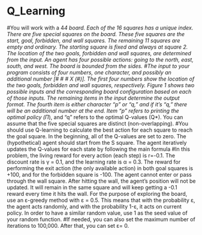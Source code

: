 # Q_Learning

#You will work with a 4*4 board. Each of the 16 squares has a unique index. There are five special squares on the board. These five squares are the start, goal, forbidden, and wall squares. The remaining 11 squares are empty and ordinary. The starting square is fixed and always at square 2. The location of the two goals, forbidden and wall squares, are determined from the input. An agent has four possible actions: going to the north, east, south, and west. The board is bounded from the sides.
#The input to your program consists of four numbers, one character, and possibly an additional number [# # # X (#)]. The first four numbers show the location of the two goals, forbidden and wall squares, respectively. Figure 1 shows two possible inputs and the corresponding board configuration based on each of those inputs. The remaining items in the input determine the output format. The fourth item is either character “p” or “q,” and if it’s “q,” there will be an additional number at the end. Item “p” refers to printing the optimal policy (Π*), and “q” refers to the optimal Q-values (Q*). You can assume that the five special squares are distinct (non-overlapping).
#You should use Q-learning to calculate the best action for each square to reach the goal square. In the beginning, all of the Q-values are set to zero. The (hypothetical) agent should start from the S square. The agent iteratively updates the Q-values for each state by following the main formula
 #In this problem, the living reward for every action (each step) is r=-0.1. The discount rate is γ = 0.1, and the learning rate is α = 0.3. The reward for performing the exit action (the only available action) in both goal squares is +100, and for the forbidden square is -100. The agent cannot enter or pass through the wall square. After hitting the wall, the agent’s position will not be updated. It will remain in the same square and will keep getting a -0.1 reward every time it hits the wall. For the purpose of exploring the board, use an ε-greedy method with ε = 0.5. This means that with the probability ε, the agent acts randomly, and with the probability 1-ε, it acts on current policy. In order to have a similar random value, use 1 as the seed value of your random function.
#If needed, you can also set the maximum number of iterations to 100,000. After that, you can set ε= 0.
